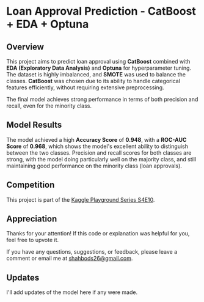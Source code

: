 # Loan Approval Prediction - CatBoost + EDA + Optuna

## Overview

This project aims to predict loan approval using **CatBoost** combined with **EDA (Exploratory Data Analysis)** and **Optuna** for hyperparameter tuning. The dataset is highly imbalanced, and **SMOTE** was used to balance the classes. **CatBoost** was chosen due to its ability to handle categorical features efficiently, without requiring extensive preprocessing.

The final model achieves strong performance in terms of both precision and recall, even for the minority class.

## Model Results

The model achieved a high **Accuracy Score** of **0.948**, with a **ROC-AUC Score** of **0.968**, which shows the model's excellent ability to distinguish between the two classes. Precision and recall scores for both classes are strong, with the model doing particularly well on the majority class, and still maintaining good performance on the minority class (loan approvals).

## Competition

This project is part of the [Kaggle Playground Series S4E10](https://www.kaggle.com/competitions/playground-series-s4e10).

## Appreciation

Thanks for your attention! If this code or explanation was helpful for you, feel free to upvote it. 

If you have any questions, suggestions, or feedback, please leave a comment or email me at [shahbods26@gmail.com](mailto:shahbods26@gmail.com).

## Updates

I'll add updates of the model here if any were made.
